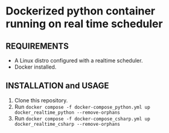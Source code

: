 # Dockerized python container running on real time scheduler

## REQUIREMENTS

- A Linux distro configured with a realtime scheduler.
- Docker installed.

## INSTALLATION and USAGE

1. Clone this repository.
2. Run `docker compose -f docker-compose_python.yml up docker_realtime_python --remove-orphans`
3. Run `docker compose -f docker-compose_csharp.yml up docker_realtime_csharp --remove-orphans`